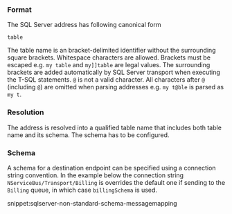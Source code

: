 ### Format

The SQL Server address has following canonical form

```
table
```

The table name is an bracket-delimited identifier without the surrounding square brackets. Whitespace characters are allowed. Brackets must be escaped e.g. `my table` and `my]]table` are legal values. The surrounding brackets are added automatically by SQL Server transport when executing the T-SQL statements. `@` is not a valid character. All characters after `@` (including `@`) are omitted when parsing addresses e.g. `my t@ble` is parsed as `my t`. 

### Resolution

The address is resolved into a qualified table name that includes both table name and its schema. The schema has to be configured.

### Schema

A schema for a destination endpoint can be specified using a connection string convention. In the example below the connection string `NServiceBus/Transport/Billing` is overrides the default one if sending to the `Billing` queue, in which case `billingSchema` is used.

snippet:sqlserver-non-standard-schema-messagemapping
